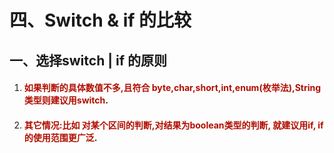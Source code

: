 # 四、Switch & if 的比较

## 一、选择switch | if 的原则

1. #### <font color="blues">如果判断的具体数值不多,且符合 byte,char,short,int,enum(枚举法),String类型则建议用switch</font>.

2. #### <font color="blues">其它情况:比如 对某个区间的判断,对结果为boolean类型的判断, 就建议用if,  if 的使用范围更广泛</font>. 